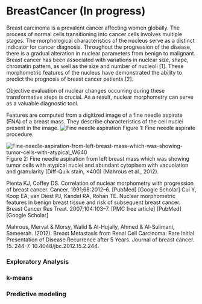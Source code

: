 # BreastCancer (In progress)
Breast carcinoma is a prevalent cancer affecting women globally. The process of normal cells transitioning into cancer cells involves multiple stages. The morphological characteristics of the nucleus serve as a distinct indicator for cancer diagnosis. Throughout the progression of the disease, there is a gradual alteration in nuclear parameters from benign to malignant. Breast cancer has been associated with variations in nuclear size, shape, chromatin pattern, as well as the size and number of nucleoli [1]. These morphometric features of the nucleus have demonstrated the ability to predict the prognosis of breast cancer patients [2].

Objective evaluation of nuclear changes occurring during these transformative steps is crucial. As a result, nuclear morphometry can serve as a valuable diagnostic tool.


Features are computed from a digitized image of a fine needle aspirate (FNA) of a breast mass. They describe characteristics of the cell nuclei present in the image.
![Fine needle aspiration](https://github.com/JulianDietrich97/BreastCancer/assets/117474938/bc745ea9-6d5c-41bc-b2e7-2edb2436fa6a)
Figure 1: Fine needle aspirate procedure.


![Fine-needle-aspiration-from-left-breast-mass-which-was-showing-tumor-cells-with-atypical_W640](https://github.com/JulianDietrich97/BreastCancer/assets/117474938/32ffa05c-d2f4-4c17-8515-5bbd7b21fd51)
Figure 2: Fine needle aspiration from left breast mass which was showing tumor cells with atypical nuclei and abundant cytoplasm with vacuolation and granularity (Diff-Quik stain, ×400) (Mahrous et al., 2012).




Pienta KJ, Coffey DS. Correlation of nuclear morphometry with progression of breast cancer. Cancer. 1991;68:2012–6. [PubMed] [Google Scholar]
Cui Y, Koop EA, van Diest PJ, Kandel RA, Rohan TE. Nuclear morphometric features in benign breast tissue and risk of subsequent breast cancer. Breast Cancer Res Treat. 2007;104:103–7. [PMC free article] [PubMed] [Google Scholar]

Mahrous, Mervat & Morsy, Walid & Al-Hujaily, Ahmed & Al-Sulimani, Sameerah. (2012). Breast Metastasis from Renal Cell Carcinoma: Rare Initial Presentation of Disease Recurrence after 5 Years. Journal of breast cancer. 15. 244-7. 10.4048/jbc.2012.15.2.244. 

### Exploratory Analysis

### k-means

### Predictive modeling

